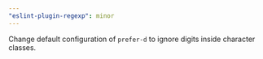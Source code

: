 ```yaml
---
"eslint-plugin-regexp": minor
---
```


Change default configuration of `prefer-d` to ignore digits inside character classes.
